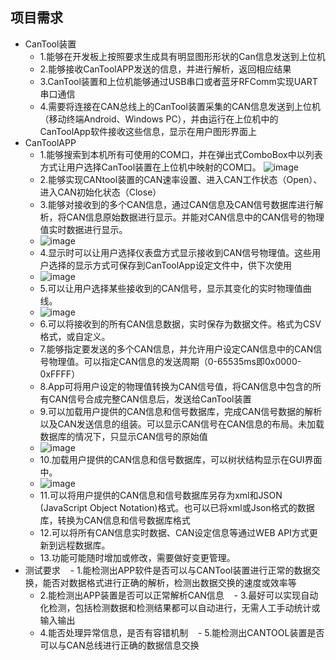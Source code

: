 ## 项目需求
- CanTool装置
    - 1.能够在开发板上按照要求生成具有明显图形形状的Can信息发送到上位机
    - 2.能够接收CanToolAPP发送的信息，并进行解析，返回相应结果
    - 3.CanTool装置和上位机能够通过USB串口或者蓝牙RFComm实现UART串口通信
    - 4.需要将连接在CAN总线上的CanTool装置采集的CAN信息发送到上位机（移动终端Android、Windows PC），并由运行在上位机中的CanToolApp软件接收这些信息，显示在用户图形界面上
- CanToolAPP
    - 1.能够搜索到本机所有可使用的COM口，并在弹出式ComboBox中以列表方式让用户选择CanTool装置在上位机中映射的COM口。
    ![image](http://note.youdao.com/yws/public/resource/8b3b57f34ddfe1f4b503dd1f941cab8d/xmlnote/92659D6DEA494B77AE64577E2A131908/48)
    - 2.能够实现CANtool装置的CAN速率设置、进入CAN工作状态（Open）、进入CAN初始化状态（Close）
    - 3.能够对接收到的多个CAN信息，通过CAN信息及CAN信号数据库进行解析，将CAN信息原始数据进行显示。并能对CAN信息中的CAN信号的物理值实时数据进行显示。
    -  ![image](http://note.youdao.com/yws/public/resource/7845a21d10d960c101e173db127bc860/xmlnote/09F397B2BE2F4D9C8119F9907E0826CB/57)
    - 4.显示时可以让用户选择仪表盘方式显示接收到CAN信号物理值。这些用户选择的显示方式可保存到CanToolApp设定文件中，供下次使用
    -  ![image](http://note.youdao.com/yws/public/resource/132a986ab5ed12a4a88d0d0175c106d3/xmlnote/B1F6DA8DE01047A8841F9B5F940982A6/59)
    - 5.可以让用户选择某些接收到的CAN信号，显示其变化的实时物理值曲线。
    -  ![image](http://note.youdao.com/yws/public/resource/0af6a71a0d3fc36f76059b9c428e7209/xmlnote/320481708FAF4AF192EDE92FC6BA6B92/63)
    - 6.可以将接收到的所有CAN信息数据，实时保存为数据文件。格式为CSV格式，或自定义。
    - 7.能够指定要发送的多个CAN信息，并允许用户设定CAN信息中的CAN信号物理值。可以指定CAN信息的发送周期（0-65535ms即0x0000-0xFFFF）
    - 8.App可将用户设定的物理值转换为CAN信号值，将CAN信息中包含的所有CAN信号合成完整CAN信息后，发送给CanTool装置
    - 9.可以加载用户提供的CAN信息和信号数据库，完成CAN信号数据的解析以及CAN发送信息的组装。可以显示CAN信号在CAN信息的布局。未加载数据库的情况下，只显示CAN信号的原始值
    -  ![image](http://note.youdao.com/yws/public/resource/f7fe5388c6fc8c73c6063ece7bcc7032/xmlnote/50A625B29DA44D90B77D8E0EF1AD1F54/67)
    - 10.加载用户提供的CAN信息和信号数据库，可以树状结构显示在GUI界面中。
    -  ![image](http://note.youdao.com/yws/public/resource/830be0ffc2ff6dac9fcab2a878a94107/xmlnote/32D61F8F9EA64C8BB9AEE44C556818A2/69)
    - 11.可以将用户提供的CAN信息和信号数据库另存为xml和JSON (JavaScript Object Notation)格式。也可以已将xml或Json格式的数据库，转换为CAN信息和信号数据库格式
    - 12.可以将所有CAN信息实时数据、CAN设定信息等通过WEB API方式更新到远程数据库。
    - 13.功能可能随时增加或修改，需要做好变更管理。
- 测试要求
    - 1.能检测出APP软件是否可以与CANTool装置进行正常的数据交换，能否对数据格式进行正确的解析，检测出数据交换的速度或效率等
    - 2.能检测出APP装置是否可以正常解析CAN信息
    - 3.最好可以实现自动化检测，包括检测数据和检测结果都可以自动进行，无需人工手动统计或输入输出
    - 4.能否处理异常信息，是否有容错机制
    - 5.能检测出CANTOOL装置是否可以与CAN总线进行正确的数据信息交换

